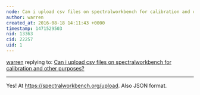 ```yaml
---
node: Can i upload csv files on spectralworkbench for calibration and other purposes?
author: warren
created_at: 2016-08-18 14:11:43 +0000
timestamp: 1471529503
nid: 13363
cid: 22257
uid: 1
---
```




[warren](../profile/warren) replying to: [Can i upload csv files on spectralworkbench for calibration and other purposes?](../notes/shubham/08-18-2016/question-can-i-upload-csv-files-on-spectralworkbench-for-calibration-and-other-purposes)

----
Yes! At https://spectralworkbench.org/upload. Also JSON format. 